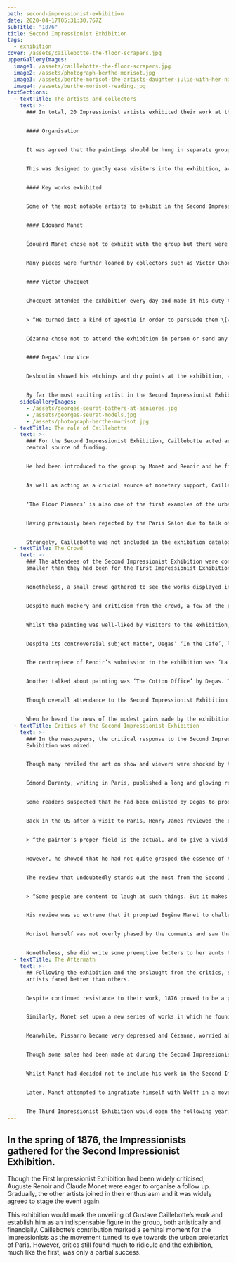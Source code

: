 ```yaml
---
path: second-impressionist-exhibition
date: 2020-04-17T05:31:30.767Z
subTitle: "1876"
title: Second Impressionist Exhibition
tags:
  - exhibition
cover: /assets/caillebotte-the-floor-scrapers.jpg
upperGalleryImages:
  image1: /assets/caillebotte-the-floor-scrapers.jpg
  image2: /assets/photograph-berthe-morisot.jpg
  image3: /assets/berthe-morisot-the-artists-daughter-julie-with-her-nanny.jpg
  image4: /assets/berthe-morisot-reading.jpg
textSections:
  - textTitle: The artists and collectors
    text: >-
      ### In total, 20 Impressionist artists exhibited their work at the event.


      #### Organisation


      It was agreed that the paintings should be hung in separate groupings for each artist so that each individual appeared distinctly. To limit the outrage caused by the exhibition, they put the artists whose work was considered ‘easiest’ in the front rooms and the more ‘difficult’ artists in the back. 


      This was designed to gently ease visitors into the exhibition, avoiding an assault of revolutionary work as soon as they walked in the door. Edgar Degas enlisted the help of Berthe Morisot to coordinate the hanging of the paintings.


      #### Key works exhibited


      Some of the most notable artists to exhibit in the Second Impressionist Exhibition were Morisot, Degas and Monet. These artists were most highly praised in reviews and they each showed a large array of paintings. Morisot exhibited 19 paintings including ‘Hanging the Laundry Out to Dry’ from 1875, whilst Degas sent 24 works with ‘The Cotton Office’ and ‘In the Cafe’ among them. Meanwhile, Monet displayed 18 works, which were duly chosen to go near the front of the exhibition.


      #### Edouard Manet


      Édouard Manet chose not to exhibit with the group but there were several newcomers, including Marcellin Desboutin and Alphonse Legros, who did. Similarly, Camille Pissarro, Renoir and Alfred Sisley also contributed works. 


      Many pieces were further loaned by collectors such as Victor Chocquet and Jean-Baptiste Faure, a famous baritone. Faure had previously been a collector of works by Eugène Delacroix and Camille Corot among others, but on the advice of Paul Durand-Ruel, he had begun buying works by the Impressionists and Monet in particular.


      #### Victor Chocquet


      Chocquet attended the exhibition every day and made it his duty to explain and defend his paintings to the public, especially the works of Paul Cézanne. As Théodore Duret later described, Chocquet 


      > “He turned into a kind of apostle in order to persuade them \[visitors] of his convictions, to make them share his admiration and pleasure. It was a thankless task”. 


      Cézanne chose not to attend the exhibition in person or send any of the works still in his possession, instead opting to stay in L’Estaque, a village in southern France where he was working on a series of landscape paintings. 


      #### Degas' Low Vice


      Desboutin showed his etchings and dry points at the exhibition, as well as at least one painting. He was also one of the models for Degas’ infamous painting ‘In the Cafe’ from 1875-76, which left visitors to the exhibition appalled due its depiction of “low vice”, as George Moore described it. 


      By far the most exciting artist in the Second Impressionist Exhibition, however, was another largely unknown figure: Caillebotte.
    sideGalleryImages:
      - /assets/georges-seurat-bathers-at-asnieres.jpg
      - /assets/georges-seurat-models.jpg
      - /assets/photograph-berthe-morisot.jpg
  - textTitle: The role of Caillebotte
    text: >-
      ### For the Second Impressionist Exhibition, Caillebotte acted as a
      central source of funding. 


      He had been introduced to the group by Monet and Renoir and he financed the exhibition almost single-handedly, using his inheritance from his father’s death the previous year. The same year, in 1874, he had also tragically lost his brother, who was just 26 when he died. These sudden and untimely deaths stirred in Caillebotte the feeling that his life might not last much longer and he invested a great deal of money and energy into staging the Second Impressionist Exhibition. His will drafted that year also included considerable funds designated to support future Impressionist exhibitions in the event of his death.


      As well as acting as a crucial source of monetary support, Caillebotte also contributed eight paintings to the Second Impressionist Exhibition. By far the most important of these was ‘Les raboteurs de parquet’, ‘The Floor Planers’ or ‘The Floor Strippers’ from 1875. This impressive work was painted on an enormous scale and exhibits the academic style with which Caillebotte was taught to paint. 


      ‘The Floor Planers’ is also one of the first examples of the urban working-class being depicted in art, though rural works and peasants had often been shown. Caillebotte does not attach any moral message to his painting, he simply captures the scene with objective realism, from the tools to the gestures of the men and the strain of their muscles as they work on their hands and knees in a luxurious Parisian apartment. 


      Having previously been rejected by the Paris Salon due to talk of its “vulgar subject matter”, this painting was undoubtedly one of the stars of the Second Impressionist Exhibition. Visitors could not help but be arrested by the tableau and it was reported that people stood and stared at the work for some time. However, Émile Zola remarked somewhat ironically that it was a, “painting that is so accurate that it makes it bourgeois".


      Strangely, Caillebotte was not included in the exhibition catalogue, despite his central role. It has been theorised that this was because his inclusion was a later decision, but it may also point to rifts in the group that led to him being ‘overlooked’. It is known that Degas was put out at losing his position as unofficial manager of the Impressionist Exhibitions thanks to Caillebotte’s involvement. On the other hand, it may have been a simple error on behalf of the printer, who also managed to spell the names of Monet and Sisley incorrectly.
  - textTitle: The Crowd
    text: >-
      ### The attendees of the Second Impressionist Exhibition were considerably
      smaller than they had been for the First Impressionist Exhibition. 


      Nonetheless, a small crowd gathered to see the works displayed in the rue le Peletier. Paul Durand-Ruel had agreed to lend his gallery to the Impressionists for a month for the exhibition. Overall, some 252 works were hung, including two paintings by Frédéric Bazille, who had died in 1870.


      Despite much mockery and criticism from the crowd, a few of the paintings sold. Monet’s ‘Japanese Girl’ from 1876 was sold for 2,000 francs, a high price for an Impressionist work at this time. This rather satirical painting features his wife, Camille, wearing a blonde wig and a red kimono, posing smilingly with a fan raised against her face. The decorations on the striking kimono are rendered in extreme detail but the model’s face and hair are more of impressionistic, painted quickly and loosely. 


      Whilst the painting was well-liked by visitors to the exhibition, Cézanne expressed his disapproval in private letters to Pissarro. He stated that if he exhibited with the Impressionists again, he would like to do so without Monet. He saw the artist as having sold out in pursuit of commercial success, creating pretty pictures rather than progressive art. Similarly, the work was largely derided by critics in the press.


      Despite its controversial subject matter, Degas’ ‘In the Cafe’, later changed to ‘L’Absinthe’, was sold to a British buyer, Captain Henry Hill of Brighton. Hill lent the painting to the Third Annual Winter Exhibition of Modern Pictures in Brighton in 1876, where the title was changed to ‘A Sketch At A French Cafe’. To some extent this demonstrates the perspective many visitors to the exhibition, who largely missed the concept of the paintings being finished works and instead saw many as mere sketches. Nonetheless, the sale provided Degas with much needed funds.


      The centrepiece of Renoir’s submission to the exhibition was ‘La Promenade’ from 1875-76. This lighthearted and fashionable piece, featuring two girls being shepherded by their mother through a park, was reportedly largely ignored by the public. Much to Renoir’s disappointment, it was also criticised in reviews of the exhibition. Despite the lukewarm response during its first unveiling, Durand-Ruel eventually purchased the work. In his characteristic style of art dealership, he sold and bought back the painting several times in the following decades before eventually selling the painting to the wealthy American collector Henry Clay Frick.


      Another talked about painting was ‘The Cotton Office’ by Degas. This painting demonstrated Degas’ familiarity with academic painting, despite its modern, industrial subject matter. Though it was exhibited at the Second Impressionist Exhibition, Degas had first conceived of the work whilst he was traveling in America. His uncle owned a cotton business in New Orleans and Degas initially planned to sell the piece to a wealthy British textile manufacturer when he returned to Europe but was prevented from doing so as the cotton business declined sharply. Instead, he successfully sold the painting to the Musee des Beaux-Arts in Pau, France in 1878.


      Though overall attendance to the Second Impressionist Exhibition was not particularly high, the artists made enough money to pay Durand-Ruel 3,000 francs for the loan of the gallery and they each got back the 1,500 francs they had put into a group fund. On top of this, each contributing artist also got three francs. This made it a greater success than their previous exhibition.


      When he heard the news of the modest gains made by the exhibition, Cézanne wrote to his father to tell him the good news. This expressive letter was perhaps an attempt to persuade his father that the exhibitions were a worthwhile venture after he had become indebted to him following losses from the First Impressionist Exhibition.
  - textTitle: Critics of the Second Impressionist Exhibition
    text: >-
      ### In the newspapers, the critical response to the Second Impressionist
      Exhibition was mixed. 


      Though many reviled the art on show and viewers were shocked by the picture of modernity portrayed by the Impressionists, some critics did provide the exhibition with a fair assessment. However, many reviews came with caveats and dismissals peppered in amongst their praise.


      Edmond Duranty, writing in Paris, published a long and glowing review of the exhibition. He then went on to publish his own pamphlet titled ‘La Nouvelle Peinture‘ or ‘The New Painting’ which stretched to 38 pages. Paid for out of his personal funds, he described the movement’s central tenets in detail, telling the public about the extraordinary new way of painting light and capturing everyday life. However, he also stated that he believed some of the artists were rather “too visionary”. 


      Some readers suspected that he had been enlisted by Degas to produce a positive review of the show as he paid much attention to his paintings in particular, above the other artists. Indeed, the two had earlier become friends over a shared interest in depicting daily life.


      Back in the US after a visit to Paris, Henry James reviewed the exhibition for the New York Tribune. He described the work of the Impressionists as “decidedly interesting” and provided a comprehensive description of the aims of the Impressionist movement: 


      > “the painter’s proper field is the actual, and to give a vivid impression of how a thing happens to look, at a particular moment, is the essence of his vision.” 


      However, he showed that he had not quite grasped the essence of the Impressionists when he compared them to the English Pre-Raphelites. Despite the confusion, this review was instrumental in introducing American audiences to the emerging movement.


      The review that undoubtedly stands out the most from the Second Impressionist Exhibition, however, is the one penned by Albert Wolff in Figaro. Wolff attacked the Impressionists with a shocking level of vehemence, describing the artists as “lunatics” and stating that, 


      > “Some people are content to laugh at such things. But it makes me sick at heart”. 


      His review was so extreme that it prompted Eugène Manet to challenge Wolff to a duel for questioning the morality of his wife, Berthe Morisot. 


      Morisot herself was not overly phased by the comments and saw them as a natural resistance against the work of the Impressionists. Like Monet, she viewed such criticism as something critics did and did not take his words personally. 


      Nonetheless, she did write some preemptive letters to her aunts to notify them that they might read about her in the Parisian newspapers. In the writing of other critics, her work had largely been praised with many, somewhat predictably, emphasising the ‘femininity’ of her paintings.
  - textTitle: The Aftermath
    text: >-
      ## Following the exhibition and the onslaught from the critics, some
      artists fared better than others. 


      Despite continued resistance to their work, 1876 proved to be a productive year for the Impressionists as a whole. Heavy flooding in Marly saw Sisley embark on his series of landscapes that captured the underwater world the region had become and these paintings would be some of the highest regarded works of his career. 


      Similarly, Monet set upon a new series of works in which he found a novel direction among the smoke and the trains in the railway station of St. Lazare in Paris.


      Meanwhile, Pissarro became very depressed and Cézanne, worried about his friend, invited him to go and stay with him in L’Estaque where he was working on a commission for Chocquet. He encouraged Pissarro to try painting the sea in order to find a new direction for his work and provide him with some much needed inspiration.


      Though some sales had been made at during the Second Impressionist Exhibition, many Impressionist artists continue to work in a precarious financial situation, reliant on the generosity of dealers and collectors and the occasional commission. Though it was widely assumed that Monet was becoming extremely wealthy from the sale of his paintings, he was also finding that he lacked the funds to live the bourgeois lifestyle he wanted in his home in Argenteuil. His growing reputation caused his creditors to pursue him even more tirelessly than before.


      Whilst Manet had decided not to include his work in the Second Impressionist Exhibition, he did not benefit from distancing himself from the Impressionists. His work continued to be rejected from the Salon, even while the work of one of his pupils, Eva Gonzales, was accepted. Morisot insisted in letters that he was “perfectly good-humoured about his failure” but there was also evidence that he was growing more desperate. 


      Later, Manet attempted to ingratiate himself with Wolff in a move to get closer to the decision makers at the Salon. He began painting his portrait but Wolff soon grew tired of sitting for him and the work was abandoned.


      The Third Impressionist Exhibition would open the following year, in 1877, thanks once again to the generosity of Caillebotte. After the modest financial success of the Second Impressionist Exhibition, the Impressionists reserved the space in Durand-Ruel’s gallery once more. This exhibition would see Cézanne return to the group and be marked by many more rivalries and disputes as the pressures on the group mounted.
---
```

## In the spring of 1876, the Impressionists gathered for the Second Impressionist Exhibition. 

Though the First Impressionist Exhibition had been widely criticised, Auguste Renoir and Claude Monet were eager to organise a follow up. Gradually, the other artists joined in their enthusiasm and it was widely agreed to stage the event again.

This exhibition would mark the unveiling of Gustave Caillebotte’s work and establish him as an indispensable figure in the group, both artistically and financially. Caillebotte’s contribution marked a seminal moment for the Impressionists as the movement turned its eye towards the urban proletariat of Paris. However, critics still found much to ridicule and the exhibition, much like the first, was only a partial success.